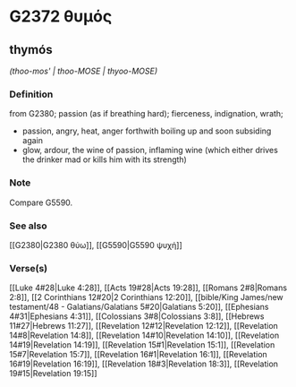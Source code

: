 # G2372 θυμός

## thymós

_(thoo-mos' | thoo-MOSE | thyoo-MOSE)_

### Definition

from G2380; passion (as if breathing hard); fierceness, indignation, wrath; 

- passion, angry, heat, anger forthwith boiling up and soon subsiding again
- glow, ardour, the wine of passion, inflaming wine (which either drives the drinker mad or kills him with its strength)

### Note

Compare G5590.

### See also

[[G2380|G2380 θύω]], [[G5590|G5590 ψυχή]]

### Verse(s)

[[Luke 4#28|Luke 4:28]], [[Acts 19#28|Acts 19:28]], [[Romans 2#8|Romans 2:8]], [[2 Corinthians 12#20|2 Corinthians 12:20]], [[bible/King James/new testament/48 - Galatians/Galatians 5#20|Galatians 5:20]], [[Ephesians 4#31|Ephesians 4:31]], [[Colossians 3#8|Colossians 3:8]], [[Hebrews 11#27|Hebrews 11:27]], [[Revelation 12#12|Revelation 12:12]], [[Revelation 14#8|Revelation 14:8]], [[Revelation 14#10|Revelation 14:10]], [[Revelation 14#19|Revelation 14:19]], [[Revelation 15#1|Revelation 15:1]], [[Revelation 15#7|Revelation 15:7]], [[Revelation 16#1|Revelation 16:1]], [[Revelation 16#19|Revelation 16:19]], [[Revelation 18#3|Revelation 18:3]], [[Revelation 19#15|Revelation 19:15]]